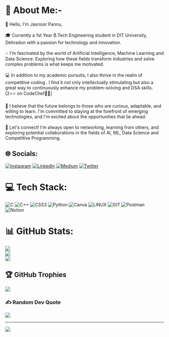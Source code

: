 # 💫 About Me:-
👋 Hello, I'm Jasnoor Pannu,<br><br>🎓 Currently a 1st Year B.Tech Engineering student in DIT University, Dehradun with a passion for technology and innovation.<br><br>💡 I'm fascinated by the world of Artificial Intelligence, Machine Learning and Data Science. Exploring how these fields transform industries and solve complex problems is what keeps me motivated.<br><br>💻 In addition to my academic pursuits, I also thrive in the realm of competitive coding . I find it not only intellectually stimulating but also a great way to continuously enhance my problem-solving and DSA skills. [2⭐⭐ on CodeChef👨‍🍳]<br><br>🌟 I believe that the future belongs to those who are curious, adaptable, and willing to learn. I'm committed to staying at the forefront of emerging technologies, and I'm excited about the opportunities that lie ahead.<br><br>🤝 Let's connect! I'm always open to networking, learning from others, and exploring potential collaborations in the fields of AI, ML, Data Science and Competitive Programming.


## 🌐 Socials:
[![Instagram](https://img.shields.io/badge/Instagram-%23E4405F.svg?logo=Instagram&logoColor=white)](https://instagram.com/j4snoor_pannu) [![LinkedIn](https://img.shields.io/badge/LinkedIn-%230077B5.svg?logo=linkedin&logoColor=white)](https://linkedin.com/in/jasnoorpannu) [![Medium](https://img.shields.io/badge/Medium-12100E?logo=medium&logoColor=white)](https://medium.com/@j4snoor_pannu) [![Twitter](https://img.shields.io/badge/Twitter-%231DA1F2.svg?logo=Twitter&logoColor=white)](https://twitter.com/j4snoor_pannu) 

# 💻 Tech Stack:
![C](https://img.shields.io/badge/c-%2300599C.svg?style=for-the-badge&logo=c&logoColor=white) ![C++](https://img.shields.io/badge/c++-%2300599C.svg?style=for-the-badge&logo=c%2B%2B&logoColor=white) ![CSS3](https://img.shields.io/badge/css3-%231572B6.svg?style=for-the-badge&logo=css3&logoColor=white) ![Python](https://img.shields.io/badge/python-3670A0?style=for-the-badge&logo=python&logoColor=ffdd54) ![Canva](https://img.shields.io/badge/Canva-%2300C4CC.svg?style=for-the-badge&logo=Canva&logoColor=white) ![LINUX](https://img.shields.io/badge/Linux-FCC624?style=for-the-badge&logo=linux&logoColor=black) ![GIT](https://img.shields.io/badge/Git-fc6d26?style=for-the-badge&logo=git&logoColor=white) ![Postman](https://img.shields.io/badge/Postman-FF6C37?style=for-the-badge&logo=postman&logoColor=white) ![Notion](https://img.shields.io/badge/Notion-%23000000.svg?style=for-the-badge&logo=notion&logoColor=white)
# 📊 GitHub Stats:
![](https://github-readme-stats.vercel.app/api?username=jasnoorpannu&theme=dark&hide_border=false&include_all_commits=true&count_private=true)<br/>
![](https://github-readme-streak-stats.herokuapp.com/?user=jasnoorpannu&theme=dark&hide_border=false)<br/>
![](https://github-readme-stats.vercel.app/api/top-langs/?username=jasnoorpannu&theme=dark&hide_border=false&include_all_commits=true&count_private=true&layout=compact)

## 🏆 GitHub Trophies
![](https://github-profile-trophy.vercel.app/?username=jasnoorpannu&theme=radical&no-frame=false&no-bg=false&margin-w=4)

### ✍️ Random Dev Quote
![](https://quotes-github-readme.vercel.app/api?type=horizontal&theme=radical)

---
[![](https://visitcount.itsvg.in/api?id=jasnoorpannu&icon=0&color=0)](https://visitcount.itsvg.in)

<!-- Proudly created with GPRM ( https://gprm.itsvg.in ) -->
